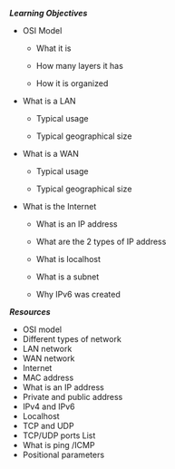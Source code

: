 ***Learning Objectives***

+ OSI Model

  * What it is

  * How many layers it has

  * How it is organized

+ What is a LAN

  * Typical usage

  * Typical geographical size

+ What is a WAN

   * Typical usage

   * Typical geographical size

+ What is the Internet

   * What is an IP address

   * What are the 2 types of IP address

   * What is localhost

   * What is a subnet

   * Why IPv6 was created





***Resources***

+ OSI model
+ Different types of network
+ LAN network
+ WAN network
+ Internet
+ MAC address
+ What is an IP address
+ Private and public address
+ IPv4 and IPv6
+ Localhost
+ TCP and UDP
+ TCP/UDP ports List
+ What is ping /ICMP
+ Positional parameters
